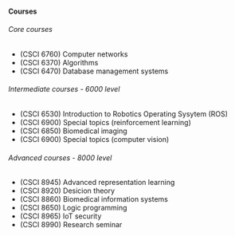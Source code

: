 #### Courses
###### Core courses
- (CSCI 6760) Computer networks                
- (CSCI 6370) Algorithms                        
- (CSCI 6470) Database management systems

###### Intermediate courses - 6000 level                  
- (CSCI 6530) Introduction to Robotics Operating Sysytem (ROS)               
- (CSCI 6900) Special topics (reinforcement learning)
- (CSCI 6850) Biomedical imaging
- (CSCI 6900) Special topics (computer vision) 
  
###### Advanced courses - 8000 level
- (CSCI 8945) Advanced representation learning  
- (CSCI 8920) Desicion theory    
- (CSCI 8860) Biomedical information systems    
- (CSCI 8650) Logic programming                 
- (CSCI 8965) IoT security                      
- (CSCI 8990) Research seminar
